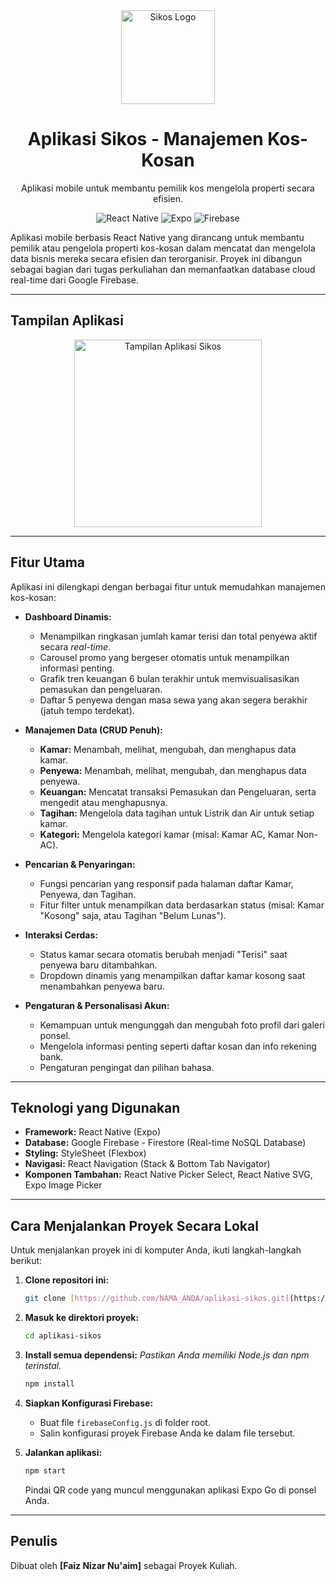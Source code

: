 <div align="center">
  <img src="https://raw.githubusercontent.com/user-attachments/assets/5742a2e4-9407-4226-8840-0588647b3a1a" alt="Sikos Logo" width="150">
  <h1>Aplikasi Sikos - Manajemen Kos-Kosan</h1>
  <p>
    Aplikasi mobile untuk membantu pemilik kos mengelola properti secara efisien.
  </p>
  <p>
    <img src="https://img.shields.io/badge/Framework-React_Native-61DAFB?logo=react" alt="React Native">
    <img src="https://img.shields.io/badge/Platform-Expo-white?logo=expo" alt="Expo">
    <img src="https://img.shields.io/badge/Database-Firebase-FFCA28?logo=firebase" alt="Firebase">
  </p>
</div>

Aplikasi mobile berbasis React Native yang dirancang untuk membantu pemilik atau pengelola properti kos-kosan dalam mencatat dan mengelola data bisnis mereka secara efisien dan terorganisir. Proyek ini dibangun sebagai bagian dari tugas perkuliahan dan memanfaatkan database cloud real-time dari Google Firebase.

---

## Tampilan Aplikasi

<div align="center">
  <img src="https://raw.githubusercontent.com/user-attachments/assets/6bc20e0d-7236-4d2c-80a2-2ab9dc153b92" alt="Tampilan Aplikasi Sikos" width="300">
</div>

---

## Fitur Utama

Aplikasi ini dilengkapi dengan berbagai fitur untuk memudahkan manajemen kos-kosan:

* **Dashboard Dinamis:**
    * Menampilkan ringkasan jumlah kamar terisi dan total penyewa aktif secara *real-time*.
    * Carousel promo yang bergeser otomatis untuk menampilkan informasi penting.
    * Grafik tren keuangan 6 bulan terakhir untuk memvisualisasikan pemasukan dan pengeluaran.
    * Daftar 5 penyewa dengan masa sewa yang akan segera berakhir (jatuh tempo terdekat).

* **Manajemen Data (CRUD Penuh):**
    * **Kamar:** Menambah, melihat, mengubah, dan menghapus data kamar.
    * **Penyewa:** Menambah, melihat, mengubah, dan menghapus data penyewa.
    * **Keuangan:** Mencatat transaksi Pemasukan dan Pengeluaran, serta mengedit atau menghapusnya.
    * **Tagihan:** Mengelola data tagihan untuk Listrik dan Air untuk setiap kamar.
    * **Kategori:** Mengelola kategori kamar (misal: Kamar AC, Kamar Non-AC).

* **Pencarian & Penyaringan:**
    * Fungsi pencarian yang responsif pada halaman daftar Kamar, Penyewa, dan Tagihan.
    * Fitur filter untuk menampilkan data berdasarkan status (misal: Kamar "Kosong" saja, atau Tagihan "Belum Lunas").

* **Interaksi Cerdas:**
    * Status kamar secara otomatis berubah menjadi "Terisi" saat penyewa baru ditambahkan.
    * Dropdown dinamis yang menampilkan daftar kamar kosong saat menambahkan penyewa baru.

* **Pengaturan & Personalisasi Akun:**
    * Kemampuan untuk mengunggah dan mengubah foto profil dari galeri ponsel.
    * Mengelola informasi penting seperti daftar kosan dan info rekening bank.
    * Pengaturan pengingat dan pilihan bahasa.

---

## Teknologi yang Digunakan

-   **Framework:** React Native (Expo)
-   **Database:** Google Firebase - Firestore (Real-time NoSQL Database)
-   **Styling:** StyleSheet (Flexbox)
-   **Navigasi:** React Navigation (Stack & Bottom Tab Navigator)
-   **Komponen Tambahan:** React Native Picker Select, React Native SVG, Expo Image Picker

---

## Cara Menjalankan Proyek Secara Lokal

Untuk menjalankan proyek ini di komputer Anda, ikuti langkah-langkah berikut:

1.  **Clone repositori ini:**
    ```bash
    git clone [https://github.com/NAMA_ANDA/aplikasi-sikos.git](https://github.com/NAMA_ANDA/aplikasi-sikos.git)
    ```

2.  **Masuk ke direktori proyek:**
    ```bash
    cd aplikasi-sikos
    ```

3.  **Install semua dependensi:**
    *Pastikan Anda memiliki Node.js dan npm terinstal.*
    ```bash
    npm install
    ```

4.  **Siapkan Konfigurasi Firebase:**
    * Buat file `firebaseConfig.js` di folder root.
    * Salin konfigurasi proyek Firebase Anda ke dalam file tersebut.

5.  **Jalankan aplikasi:**
    ```bash
    npm start
    ```
    Pindai QR code yang muncul menggunakan aplikasi Expo Go di ponsel Anda.

---

## Penulis

Dibuat oleh **[Faiz Nizar Nu'aim]** sebagai Proyek Kuliah.
